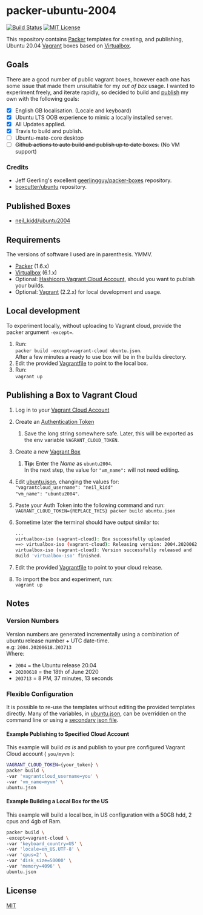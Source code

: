 # packer-ubuntu-2004

[![Build Status](https://travis-ci.com/neilkidd/packer-ubuntu-2004.svg?branch=master)](https://travis-ci.com/neilkidd/packer-ubuntu-2004) [![MIT License](https://img.shields.io/github/license/twbs/bootlint.svg)](https://github.com/twbs/bootlint/blob/master/LICENSE) 

This repository contains [Packer](https://packer.io/) templates for creating, and publishing, Ubuntu 20.04 [Vagrant](https://www.vagrantup.com/) boxes based on [Virtualbox](https://www.virtualbox.org/).

## Goals

There are a good number of public vagrant boxes, however each one has some issue that made them unsuitable for my *out of box* usage. I wanted to experiment freely, and iterate rapidly, so decided to build and [publish](https://app.vagrantup.com/neil_kidd) my own with the following goals:

- [x] English GB localisation. (Locale and keyboard)
- [x] Ubuntu LTS OOB experience to mimic a locally installed server.
- [x] All Updates applied.
- [x] Travis to build and publish.
- [ ] Ubuntu-mate-core desktop
- [ ] ~~Github actions to auto build and publish up to date boxes.~~ (No VM support)

### Credits

- Jeff Geerling's excellent [geerlingguy/packer-boxes](https://github.com/geerlingguy/packer-boxes) repository.
- [boxcutter/ubuntu](https://github.com/boxcutter/ubuntu) repository.

## Published Boxes

- [neil_kidd/ubuntu2004](https://app.vagrantup.com/neil_kidd/boxes/ubuntu2004)

## Requirements

The versions of software I used are in parenthesis. YMMV.

- [Packer](https://www.packer.io/) (1.6.x)
- [Virtualbox](https://www.virtualbox.org/) (6.1.x)
- Optional: [Hashicorp Vagrant Cloud Account](https://app.vagrantup.com/boxes/search), should you want to publish your builds.
- Optional: [Vagrant](https://www.vagrantup.com/) (2.2.x) for local development and usage.

## Local development

To experiment locally, without uploading to Vagrant cloud, provide the packer argument `-except=`.

1. Run:  
`packer build -except=vagrant-cloud ubuntu.json`.  
After a few minutes a ready to use box will be in the builds directory.
1. Edit the provided [Vagrantfile](Vagrantfile) to point to the local box.
1. Run:  
`vagrant up`

## Publishing a Box to Vagrant Cloud

1. Log in to your [Vagrant Cloud Account](https://app.vagrantup.com/boxes/search)
1. Create an [Authentication Token](https://app.vagrantup.com/settings/security)
    1. Save the long string somewhere safe. Later, this will be exported as the env variable `VAGRANT_CLOUD_TOKEN`.
1. Create a new [Vagrant Box](https://app.vagrantup.com/)
    1. __Tip:__ Enter the *Name* as `ubuntu2004`.  
    In the next step, the value for ` "vm_name": ` will not need editing.
1. Edit [ubuntu.json](ubuntu.json), changing the values for:  
`"vagrantcloud_username": "neil_kidd"`  
`"vm_name": "ubuntu2004"`.
1. Paste your Auth Token into the following command and run:  
`VAGRANT_CLOUD_TOKEN={REPLACE_THIS} packer build ubuntu.json`
1. Sometime later the terminal should have output similar to:

    ```bash
    ...
    virtualbox-iso (vagrant-cloud): Box successfully uploaded
    ==> virtualbox-iso (vagrant-cloud): Releasing version: 2004.20200628.082705
    virtualbox-iso (vagrant-cloud): Version successfully released and   available
    Build 'virtualbox-iso' finished.
    ```

1. Edit the provided [Vagrantfile](Vagrantfile) to point to your cloud release.
1. To import the box and experiment, run:  
`vagrant up`

## Notes

### Version Numbers

Version numbers are generated incrementally using a combination of ubuntu release number + UTC date-time.  
e.g: `2004.20200618.203713`  
Where:

- `2004` = the Ubuntu release 20.04
- `20200618` = the 18th of June 2020
- `203713` = 8 PM, 37 minutes, 13 seconds

### Flexible Configuration

It is possible to re-use the templates without editing the provided templates directly. Many of the variables, in [ubuntu.json](ubuntu.json), can be overridden on the command line or using a [secondary json file](https://www.packer.io/docs/templates/user-variables#from-a-file).

#### Example Publishing to Specified Cloud Account

This example will build *as is* and publish to your pre configured Vagrant Cloud account ( `you/myvm` ):

```bash
VAGRANT_CLOUD_TOKEN={your_token} \
packer build \
-var 'vagrantcloud_username=you' \
-var 'vm_name=myvm' \
ubuntu.json
```

#### Example Building a Local Box for the US

This example will build a local box, in US configuration with a 50GB hdd, 2 cpus and 4gb of Ram.

```bash
packer build \
-except=vagrant-cloud \
-var 'keyboard_country=US' \
-var 'locale=en_US.UTF-8' \
-var 'cpus=2' \
-var 'disk_size=50000' \
-var 'memory=4096' \
ubuntu.json
```

## License

[MIT](LICENSE)
